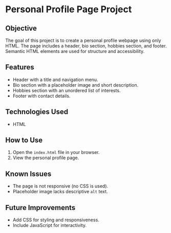 # Personal Profile Page Project

## Objective
The goal of this project is to create a personal profile webpage using only HTML. The page includes a header, bio section, hobbies section, and footer. Semantic HTML elements are used for structure and accessibility.

## Features
- Header with a title and navigation menu.
- Bio section with a placeholder image and short description.
- Hobbies section with an unordered list of interests.
- Footer with contact details.

## Technologies Used
- HTML

## How to Use
1. Open the `index.html` file in your browser.
2. View the personal profile page.

## Known Issues
- The page is not responsive (no CSS is used).
- Placeholder image lacks descriptive `alt` text.

## Future Improvements
- Add CSS for styling and responsiveness.
- Include JavaScript for interactivity.
